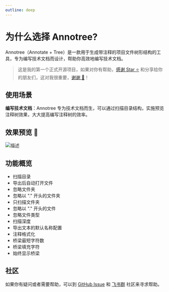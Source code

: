 ```yaml
---
outline: deep
---
```


# 为什么选择 Annotree?

Annotree（Annotate + Tree）是一款用于生成带注释的项目文件树形结构的工具，专为编写技术文档而设计，帮助你高效地编写技术文档。

> 这是我的第一个正式开源项目，如果对你有帮助，[感谢 Star ⭐️](https://github.com/itchaox/annotree) 和分享给你的朋友们，这对我很重要，[谢谢 💖](https://github.com/itchaox/annotree)！

## 使用场景

**编写技术文档**：Annotree 专为技术文档而生，可以通过扫描目录结构，实施预览注释树效果，大大提高编写注释树的效率。

## 效果预览 🎉

![描述](/demo.gif)

## 功能概览

- 扫描目录
- 导出后自动打开文件
- 忽略文件夹
- 忽略以 "." 开头的文件夹
- 只扫描文件夹
- 忽略以 "." 开头的文件
- 忽略文件类型
- 扫描深度
- 导出文本的默认名称配置
- 注释格式化
- 桥梁最短字符数
- 桥梁填充字符
- 始终显示桥梁

## 社区

如果你有疑问或者需要帮助，可以到 [GitHub Issue](https://github.com/itchaox/annotree/issues) 和 [飞书群](https://applink.feishu.cn/client/chat/chatter/add_by_link?link_token=e0aoc0d1-0df2-4cec-bb6f-97da6e754f5e) 社区来寻求帮助。
